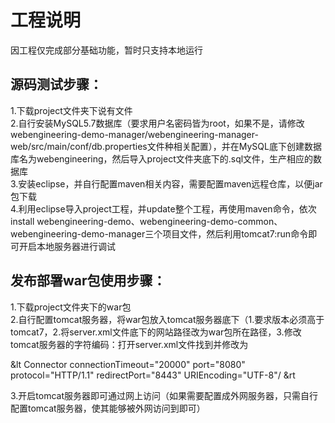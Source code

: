 # 工程说明  
因工程仅完成部分基础功能，暂时只支持本地运行  
  
  
## 源码测试步骤：  
1.下载project文件夹下说有文件  
2.自行安装MySQL5.7数据库（要求用户名密码皆为root，如果不是，请修改webengineering-demo-manager/webengineering-manager-web/src/main/conf/db.properties文件种相关配置），并在MySQL底下创建数据库名为webengineering，然后导入project文件夹底下的.sql文件，生产相应的数据库  
3.安装eclipse，并自行配置maven相关内容，需要配置maven远程仓库，以便jar包下载  
4.利用eclipse导入project工程，并update整个工程，再使用maven命令，依次install webengineering-demo、webengineering-demo-common、webengineering-demo-manager三个项目文件，然后利用tomcat7:run命令即可开启本地服务器进行调试  
  
## 发布部署war包使用步骤：  
1.下载project文件夹下的war包  
2.自行配置tomcat服务器，将war包放入tomcat服务器底下（1.要求版本必须高于tomcat7，2.将server.xml文件底下的网站路径改为war包所在路径，3.修改tomcat服务器的字符编码：打开server.xml文件找到并修改为  

&lt Connector connectionTimeout="20000" port="8080" protocol="HTTP/1.1" redirectPort="8443" URIEncoding="UTF-8"/ &rt  

3.开启tomcat服务器即可通过网上访问（如果需要配置成外网服务器，只需自行配置tomcat服务器，使其能够被外网访问到即可）  
